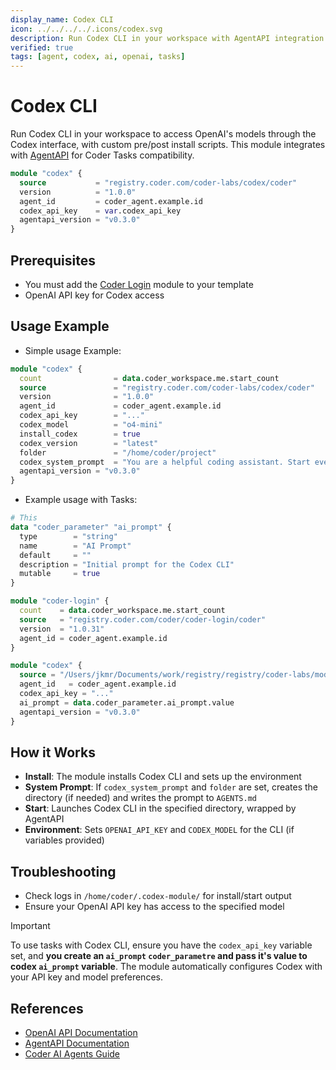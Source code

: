 ```yaml
---
display_name: Codex CLI
icon: ../../../../.icons/codex.svg
description: Run Codex CLI in your workspace with AgentAPI integration
verified: true
tags: [agent, codex, ai, openai, tasks]
---
```


# Codex CLI

Run Codex CLI in your workspace to access OpenAI's models through the Codex interface, with custom pre/post install scripts. This module integrates with [AgentAPI](https://github.com/coder/agentapi) for Coder Tasks compatibility.

```tf
module "codex" {
  source           = "registry.coder.com/coder-labs/codex/coder" 
  version          = "1.0.0"
  agent_id         = coder_agent.example.id
  codex_api_key    = var.codex_api_key
  agentapi_version = "v0.3.0"
}
```

## Prerequisites

- You must add the [Coder Login](https://registry.coder.com/modules/coder-login/coder) module to your template
- OpenAI API key for Codex access

## Usage Example

- Simple usage Example:
```tf
module "codex" {
  count                = data.coder_workspace.me.start_count
  source               = "registry.coder.com/coder-labs/codex/coder"
  version              = "1.0.0"
  agent_id             = coder_agent.example.id
  codex_api_key        = "..."
  codex_model          = "o4-mini"
  install_codex        = true
  codex_version        = "latest"
  folder               = "/home/coder/project"
  codex_system_prompt  = "You are a helpful coding assistant. Start every response with `Codex says:`"
  agentapi_version = "v0.3.0"
}
```

- Example usage with Tasks:
```tf
# This
data "coder_parameter" "ai_prompt" {
  type        = "string"
  name        = "AI Prompt"
  default     = ""
  description = "Initial prompt for the Codex CLI"
  mutable     = true
}

module "coder-login" {
  count    = data.coder_workspace.me.start_count
  source   = "registry.coder.com/coder/coder-login/coder"
  version  = "1.0.31"
  agent_id = coder_agent.example.id
}

module "codex" {
  source = "/Users/jkmr/Documents/work/registry/registry/coder-labs/modules/codex"
  agent_id   = coder_agent.example.id
  codex_api_key = "..."
  ai_prompt = data.coder_parameter.ai_prompt.value
  agentapi_version = "v0.3.0"
}
```

## How it Works

- **Install**: The module installs Codex CLI and sets up the environment
- **System Prompt**: If `codex_system_prompt` and `folder` are set, creates the directory (if needed) and writes the prompt to `AGENTS.md`
- **Start**: Launches Codex CLI in the specified directory, wrapped by AgentAPI
- **Environment**: Sets `OPENAI_API_KEY` and `CODEX_MODEL` for the CLI (if variables provided)

## Troubleshooting

- Check logs in `/home/coder/.codex-module/` for install/start output
- Ensure your OpenAI API key has access to the specified model

> [!IMPORTANT]
> To use tasks with Codex CLI, ensure you have the `codex_api_key` variable set, and **you create an `ai_prompt` `coder_parametre` and pass it's value to codex `ai_prompt` variable**.
> The module automatically configures Codex with your API key and model preferences. 

## References

- [OpenAI API Documentation](https://platform.openai.com/docs)
- [AgentAPI Documentation](https://github.com/coder/agentapi)
- [Coder AI Agents Guide](https://coder.com/docs/tutorials/ai-agents)
